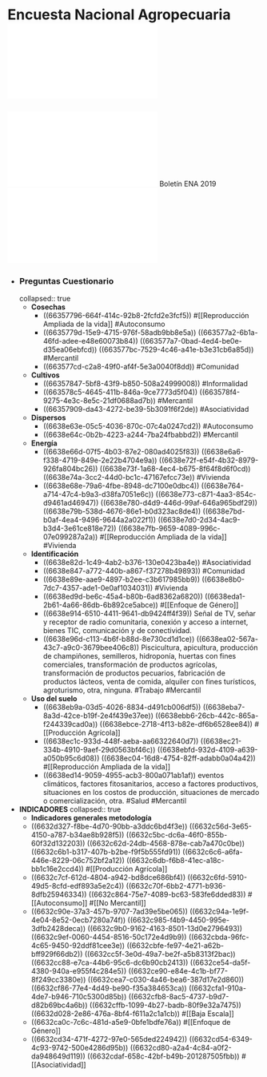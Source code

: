 # Encuesta Nacional Agropecuaria ![Documentacion.pdf](../assets/Documentacion-ENA-2019.pdf)
![boletin_ena_2019.pdf](../assets/boletin_ena_2019_1714603062842_0.pdf) Boletín ENA 2019
![met-ENA-mar2023.pdf](../assets/met-ENA-mar2023_1714606822822_0.pdf)
- ### Preguntas Cuestionario
  collapsed:: true
	- **Cosechas**
		- ((66357796-664f-414c-92b8-2fcfd2e3fcf5))
		  #[[Reproducción Ampliada de la vida]] #Autoconsumo
		- ((6635779d-15e9-4715-976f-58adb9bb8e5a))
		  ((663577a2-6b1a-46fd-adee-e48e60073b84))
		  ((663577a7-0bad-4ed4-be0e-d35ea06ebfcd))
		  ((663577bc-7529-4c46-a41e-b3e31cb6a85d))
		  #Mercantil
		- ((663577cd-c2a8-49f0-af4f-5e3a0040f8dd))
		  #Comunidad
	- **Cultivos**
		- ((66357847-5bf8-43f9-b850-508a24999008))
		  #Informalidad
		- ((663578c5-4645-411b-846a-9ce7773d5f04))
		  ((663578f4-9275-4e3c-8e5c-21df0688ad7b))
		  #Mercantil
		- ((66357909-da43-4272-be39-5b3091f6f2de))
		  #Asociatividad
	- **Dispersos**
		- ((6638e63e-05c5-4036-870c-07c4a0247cd2))
		  #Autoconsumo
		- ((6638e64c-0b2b-4223-a244-7ba24fbabbd2))
		  #Mercantil
	- **Energía**
		- ((6638e66d-07f5-4b03-87e2-080ad4025f83)) 
		  ((6638e6a6-f338-4719-849e-2e22b4704e9a))
		  ((6638e72f-e54f-4b32-8979-926fa804bc26))
		  ((6638e73f-1a68-4ec4-b675-8f64f8d6f0cd))
		  ((6638e74a-3cc2-44d0-bc1c-47167efcc73e))
		  #Vivienda
		- ((6638e68e-79a6-4fbe-8948-dc7100e0dbc4))
		  ((6638e764-a714-47c4-b9a3-d38fa7051e6c))
		  ((6638e773-c871-4aa3-854c-d9461ad46947))
		  ((6638e780-d4d9-446d-99af-646a965bdf29))
		  ((6638e79b-538d-4676-86e1-b0d323ac8de4))
		  ((6638e7bd-b0af-4ea4-9496-9644a2a022f1))
		  ((6638e7d0-2d34-4ac9-b3d4-3e61ce818e72))
		  ((6638e7fb-9659-4089-996c-07e099287a2a))
		  #[[Reproducción Ampliada de la vida]] #Vivienda
	- **Identificación**
		- ((6638e82d-1c49-4ab2-b376-130e0423ba4e))
		  #Asociatividad
		- ((6638e847-a772-440b-a867-f37278b49893))
		  #Comunidad
		- ((6638e89e-aae9-4897-b2ee-c3b617985bb9))
		  ((6638e8b0-7dc7-4357-ade1-0e0af1034031))
		  #Vivienda
		- ((6638ed9d-be6c-45a4-b80b-6ad8362a6820))
		  ((6638eda1-2b61-4a66-86db-6b892ce5abce))
		  #[[Enfoque de Género]]
		- ((6638e914-6510-4411-9641-db9424ff4f39)) Señal de TV, señar y receptor de radio comunitaria, conexión y acceso a internet,  bienes TIC, comunicación y de conectividad.
		- ((6638e96d-c113-4b6f-b88d-8e730cd1d1ce))
		  ((6638ea02-567a-43c7-a9c0-3679bee406c8)) Piscicultura, apicultura, producción de champiñones, semilleros, hidroponía, huertas con fines comerciales, transformación de productos agrícolas, transformación de productos pecuarios, fabricación de productos lácteos, venta de comida, alquiler con fines turísticos, agroturismo, otra, ninguna.
		  #Trabajo #Mercantil
	- **Uso del suelo**
		- ((6638eb9a-03d5-4026-8834-d491cb006df5))
		  ((6638eba7-8a3d-42ce-b19f-2e4f439e37ee))
		  ((6638ebb6-26cb-442c-865a-f244339cad0a))
		  ((6638ebce-2718-4f13-b82e-df6b6528ee84))
		  #[[Producción Agrícola]]
		- ((6638ec1c-933d-448f-aeba-aa66322640d7))
		  ((6638ec21-334b-4910-9aef-29d0563bf46c))
		  ((6638ebfd-932d-4109-a639-a050b95c6d08))
		  ((6638ec04-16d8-4754-82ff-adabb0a04a42))
		  #[[Reproducción Ampliada de la vida]]
		- ((6638ed14-9059-4955-acb3-800a071ab1af)) eventos climáticos, factores fitosanitarios, acceso a factores productivos, situaciones en los costos de producción, situaciones de mercado o comercialización, otra.
		  #Salud #Mercantil
- **INDICADORES**
  collapsed:: true
	- **Indicadores generales metodología**
	- ((6632d327-f8be-4d70-90bb-a3ddc6bd4f3e))
	  ((6632c56d-3e65-4150-a787-b34ae8b928f5))
	  ((6632c5bc-dc6a-46f0-855b-60f32d132203))
	  ((6632c62d-24db-4568-878e-cab7a470c0be))
	  ((6632c6b1-b317-407b-b2be-f9f5b555fd91))
	  ((6632c6c6-a6fa-446e-8229-06c752bf2a12))
	  ((6632c6db-f6b8-41ec-a18c-bb1c16e2ccd4))
	  #[[Producción Agrícola]]
	- ((6632c7cf-612d-4804-a942-bd8dce686bf4))
	  ((6632c6fd-5910-49d5-8cfd-edf893a5e2c4))
	  ((6632c70f-6bb2-4771-b936-8dfb25946334))
	  ((6632c864-75e7-4089-bc63-583fe6dded83))
	  #[[Autoconsumo]] #[[No Mercantil]]
	- ((6632c90e-37a3-457b-9707-7ad39e5be065))
	  ((6632c94a-1e9f-4e04-8e52-0ecb7280a74f))
	  ((6632c985-f4b9-4450-995e-3dfb2428deca))
	  ((6632c9b0-9162-4163-8501-13d0e2796493))
	  ((6632c9ef-0060-4454-8516-50c172e4d9b9))
	  ((6632cbda-96fc-4c65-9450-92ddf81cee3e))
	  ((6632cbfe-fe97-4e21-a62b-bff929f66db2))
	  ((6632cc5f-3e0d-49a7-be2f-a5b8313f2bac))
	  ((6632cc88-e7ca-44b6-95c6-dc6b90cb2413))
	  ((6632ce54-da5f-4380-940a-e955f4c284e5))
	  ((6632ce90-e84e-4c1b-bf77-8f249cc3380e))
	  ((6632cea7-c030-4a46-bea6-387d17e2d860))
	  ((6632cf86-77e4-4d49-be90-f35a384653ca))
	  ((6632cfa1-910a-4de7-b946-710c5300d85b))
	  ((6632cfb8-8ac5-4737-b9d7-d82b69bc4a6b))
	  ((6632cffb-1099-4b27-badb-80f9e32a7475))
	  ((6632d028-2e86-476a-8bf4-f611a2c1a1cb))
	  #[[Baja Escala]]
	- ((6632ca0c-7c6c-481d-a5e9-0bfe1bdfe76a))
	  #[[Enfoque de Género]]
	- ((6632cd34-471f-4272-97e0-565ded224942))
	  ((6632cd54-6349-4c93-9742-500e4286d95b))
	  ((6632cd80-a2a4-4c84-a0f2-da948649d119))
	  ((6632cdaf-658c-42bf-b49b-201287505fbb))
	  #[[Asociatividad]]